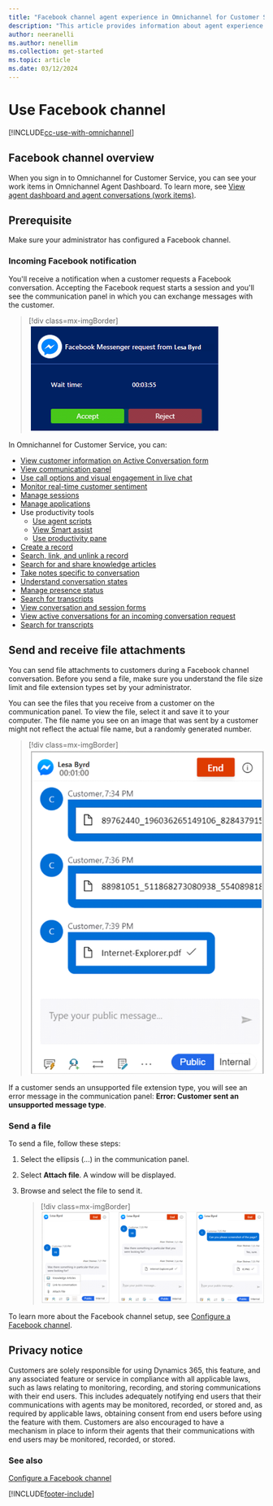 ```yaml
---
title: "Facebook channel agent experience in Omnichannel for Customer Service | MicrosoftDocs"
description: "This article provides information about agent experience in handling conversation requests that come from the Facebook channel in Omnichannel for Customer Service."
author: neeranelli
ms.author: nenellim
ms.collection: get-started
ms.topic: article
ms.date: 03/12/2024
---
```


# Use Facebook channel

[!INCLUDE[cc-use-with-omnichannel](../../includes/cc-use-with-omnichannel.md)]

## Facebook channel overview

When you sign in to Omnichannel for Customer Service, you can see your work items in Omnichannel Agent Dashboard. To learn more, see [View agent dashboard and agent conversations (work items)](oc-agent-dashboard.md).

## Prerequisite

Make sure your administrator has configured a Facebook channel.

### Incoming Facebook notification

You'll receive a notification when a customer requests a Facebook conversation. Accepting the Facebook request starts a session and you'll see the communication panel in which you can exchange messages with the customer.

> [!div class=mx-imgBorder]
> ![Facebook chat agent notification.](../media/fb-agent-notif.png "Facebook chat agent notification")

In Omnichannel for Customer Service, you can:

- [View customer information on Active Conversation form](oc-customer-summary.md)
- [View communication panel](oc-conversation-control.md)
- [Use call options and visual engagement in live chat](call-options-visual-engagement.md)
- [Monitor real-time customer sentiment](oc-monitor-real-time-customer-sentiment-sessions.md)
- [Manage sessions](oc-manage-sessions.md)
- [Manage applications](oc-manage-applications.md)
- Use productivity tools
    - [Use agent scripts](oc-agent-scripts.md)
    - [View Smart assist](oc-smart-assist.md)
    - [Use productivity pane](../administer/productivity-pane.md)
- [Create a record](oc-create-record.md)
- [Search, link, and unlink a record](oc-search-link-unlink-record.md)
- [Search for and share knowledge articles](../oc-search-knowledge-articles.md)
- [Take notes specific to conversation](oc-take-notes.md)
- [Understand conversation states](oc-conversation-state.md)
- [Manage presence status](oc-manage-presence-status.md)
- [Search for transcripts](oc-search-transcipts.md)
- [View conversation and session forms](oc-view-activity-types.md)
- [View active conversations for an incoming conversation request](oc-view-customer-summary-incoming-conversation-request.md)
- [Search for transcripts](oc-search-transcipts.md)

## Send and receive file attachments

You can send file attachments to customers during a Facebook channel conversation. Before you send a file, make sure you understand the file size limit and file extension types set by your administrator. 

You can see the files that you receive from a customer on the communication panel. To view the file, select it and save it to your computer. The file name you see on an image that was sent by a customer might not reflect the actual file name, but a randomly generated number.

   > [!div class=mx-imgBorder]
   > ![Facebook attachment.](../media/fb-receive-file1.png "Facebook attachment")

If a customer sends an unsupported file extension type, you will see an error message in the communication panel: **Error: Customer sent an unsupported message type**.

### Send a file

To send a file, follow these steps:

1. Select the ellipsis (...) in the communication panel.

2. Select **Attach file**. A window will be displayed.

3. Browse and select the file to send it.

    > [!div class=mx-imgBorder]
    > ![Send a file.](../media/fb-attach.png "Send a file")

To learn more about the Facebook channel setup, see [Configure a Facebook channel](../administer/configure-facebook-channel.md).

## Privacy notice

Customers are solely responsible for using Dynamics 365, this feature, and any associated feature or service in compliance with all applicable laws, such as laws relating to monitoring, recording, and storing communications with their end users. This includes adequately notifying end users that their communications with agents may be monitored, recorded, or stored and, as required by applicable laws, obtaining consent from end users before using the feature with them. Customers are also encouraged to have a mechanism in place to inform their agents that their communications with end users may be monitored, recorded, or stored.

### See also

[Configure a Facebook channel](../administer/configure-facebook-channel.md)


[!INCLUDE[footer-include](../../includes/footer-banner.md)]
